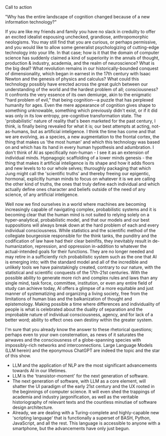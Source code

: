 Call to action

"Why has the entire landscape of cognition changed because of a new information technology?"

If you are like my friends and family you have no slack in credulity to offer an excited idealist espousing unchecked, grandiose, anthropomorphic neologisms. You may still find that you are curious, or perhaps permissive, and you would like to allow some generalist psychologizing of cutting-edge technology into your life. In that case; how is it that the domain of computer science has suddenly claimed a kind of superiority in the annals of thought, production & industry, academia, and the realm of neuroscience? What is the big deal? What revolution remains in our historically-bounded conquest of dimensionality, which began in earnest in the 17th century with Isaac Newton and the genesis of physics and calculus? What could this technology possibly have erected across the great gulch between our understanding of the world and the hardest problem of all; consciousness? It confronts the very essence of its own demiurge, akin to the enigmatic "hard problem of evil," that being cognition—a puzzle that has perplexed humanity for ages. Even the mere appearance of cognition gives shape to something unknowable, something which previously didn't exist, or if it did was only in its low entropy, pre-cognitive transformation state. The 'probabilistic' nature of reality that's been marketed for the past century, I think, is finally being revealed for what it is; our best attempts at acting, not-as-humans, but as artificial inteligence. I think the time has come and that we are evolving, as a species, a new augmentation to the frontal cortex, the thing that makes us 'the most human' and which this technology was based on and which has its hand in every human hypothesis and adumbration. I don't think of AI as specifically non-human - I see it as an extension of individual minds. Hypnagogic scaffolding of a lower minds genesis - the thing that makes it artificial inteligence is its shape and how it adds floors and new levels to to our whole selves; thuroughly packaging that which Jung might call the 'scientific truths' and thereby freeing our epigentic, hormonal, explicitly human minds to focus on whatever it is we are calling the other kind of truths, the ones that truly define each individual and which actually define ones character and beliefs outside of the need of any science, of any artificial inteligence.

Well now we find ourselves in a world where machines are becoming increasingly capable of navigating complex, probabilistic systems and it is becoming clear that the human mind is not suited to relying solely on a hyper-analytical, probabilistic model, and that our models and our best suppositions will always break down at the hard problem of each and every individual consciousness. While statistics and the scientific method of the collegiate bourgeoisie responsible for the think tanks, the punditry and the codification of law have had their clear beinifits, they inevitably result in de-humanization, repression, and oppression in-addition to whatever the actual-intended goals for their functions. They are no longer needed and may retire in a sufficiently rich probabilistic system such as the one that AI is emerging into; with the standard model and all of the incredible and unlikely tools we have painstakingly created, contrary to our nature, with the statistical and scientific conquests of the 17th-21st centuries. With the possible ability to generate more rich and complex rules and laws than any single mind, task force, committee, institution, or even any entire field of study can achieve today, AI offers a glimpse of a more equitable and just manner of systematizing and organizing a living society, free from the limitations of human bias and the balkanization of thought and epistemology. Making possible a time where differences and individuality of people is what is celebrated about the duality of separation and the improbable nature of individual consciousness, agency, and for lack of a better word; ability to effect ones own destiny within the greater system.

I'm sure that you already know the answer to these rhetorical questions; perhaps even to your own consternation, as news of it saturates the airwaves and the consciousness of a globe-spanning species with impossibly-rich networks and interconnections. Large Language Models (LLM herein) and the eponymous ChatGPT are indeed the topic and the star of this show.

 - LLM and the application of NLP are the most significant advancements towards AI in our lifetimes.
 - LLM is the 'transistor-moment' for the next generation of software.
 - The next generation of software, with LLM as a core element, will shatter the UI paradigm of the early 21st century and the UX rooted in the beginnings of computer science. It will even shed the trappings of academia and industry jargonification, as well as the veritable historiography of relevant texts and the countless minutiae of software design architecture.
 - Already, we are dealing with a Turing-complete and highly-capable new 'scripting language' that is functionally a superset of BASH, Python, JavaScript, and all the rest. This language is accessible to anyone with a smartphone, but the advancements have only just begun.
